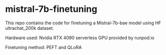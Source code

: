 # mistral-7b-finetuning
This repo contains the code for finetuning a Mistral-7b-bae model using HF ultrachat_200k dataset.

Hardware used: Nvidia RTX 4090 serverless GPU provided by runpod.io

Finetuning method: PEFT and QLoRA 

